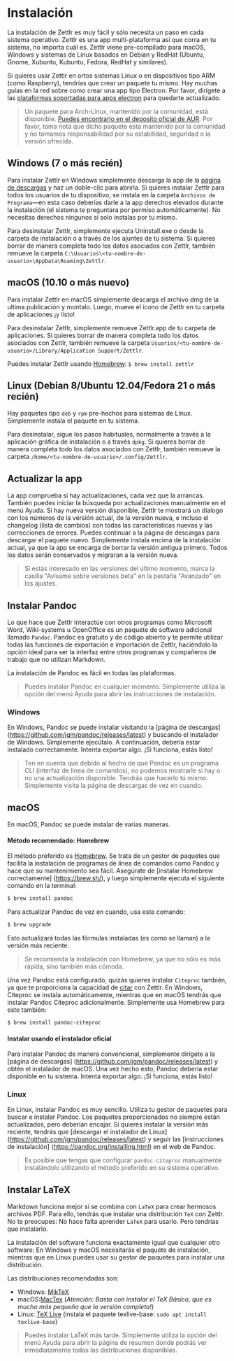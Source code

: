 # Instalación

La instalación de Zettlr es muy fácil y sólo necesita un paso en cada sistema operativo. Zettlr es una app multi-plataforma así que corra en tu sistema, no importa cuál es. Zettlr viene pre-compilado para macOS, Windows y sistemas de Linux basados en Debian y RedHat (Ubuntu, Gnome, Xubuntu, Kubuntu, Fedora, RedHat y similares).

Si quieres usar Zettlr en ortos sistemas Linux o en dispositivos tipo ARM (como Raspberry), tendrías que crear un paquete tu mismo. Hay muchas guías en la red sobre como crear una app tipo Electron. Por favor, dirígete a las [plataformas soportadas para apps electron](https://github.com/electron/electron/blob/master/docs/tutorial/support.md) para quedarte actualizado.

> Un paquete para Arch-Linux, mantenido por la comunidad, está disponible. [Puedes encontrarlo en el deposito oficial de AUR](https://aur.archlinux.org/packages/zettlr-bin/). Por favor, toma nota que dicho paquete esta mantenido por la comunidad y no tomamos responsabilidad por su estabilidad, seguridad o la versión ofrecida.

## Windows (7 o más recién)

Para instalar Zettlr en Windows simplemente descarga la app de la [página de descargas](https://www.zettlr.com/download) y haz un doble-clic para abrirla. Si quieres instalar Zettlr para todos los usuarios de tu dispositivo, se instala en la carpeta `Archivos de Programa`—en esta caso deberías darle a la app derechos elevados durante la instalación (el sistema te preguntara por permiso automáticamente). No necesitas derechos ningunos si solo instalas por tu mismo.

Para desinstalar Zettlr, simplemente ejecuta Uninstall.exe o desde la carpeta de instalación o a través de los ajuntes de tu sistema. Si quieres borrar de manera completa todo los datos asociados con Zettlr, también remueve la carpeta `C:\Usuarios\<tu-nombre-de-usuario>\AppData\Roaming\Zettlr`. 

## macOS (10.10 o más nuevo)

Para instalar Zettlr en macOS simplemente descarga el archivo dmg de la ultima publicación y montalo. Luego, mueve el icono de Zettlr en tu carpeta de aplicaciones ¡y listo!

Para desinstalar Zettlr, simplemente remueve Zettlr.app de tu carpeta de aplicaciones. Si quieres borrar de manera completa todo los datos asociados con Zettlr, también remueve la carpeta `Usuarios/<tu-nombre-de-usuario>/Library/Application Support/Zettlr`. 

Puedes instalar Zettlr usando  [Homebrew](https://formulae.brew.sh/cask/zettlr): `$ brew install zettlr`

## Linux (Debian 8/Ubuntu 12.04/Fedora 21 o más recién)

Hay paquetes tipo `deb` y `rpm` pre-hechos para sistemas de Linux. Simplemente instala el paquete en tu sistema.

Para desinstalar, sigue los pasos habituales, normalmente a través a la aplicación gráfica de instalación o a través `dpkg`. Si quieres borrar de manera completa todo los datos asociados con Zettlr, también remueve la carpeta `/home/<tu-nombre-de-usuario>/.config/Zettlr`. 

## Actualizar la app

La app comprueba si hay actualizaciones, cada vez que la arrancas. También puedes iniciar la búsqueda por actualizaciones manualmente en el menú Ayuda. Si hay nueva versión disponible, Zettlr te mostrará un dialogo con los números de la versión actual, de la versión nueva, e incluso el changelog (lista de cambios) con todas las características nuevas y las correcciones de errores. Puedes continuar a la página de descargas para descargar el paquete nuevo. Simplemente instala encima de la instalación actual, ya que la app se encarga de borrar la versión antigua primero. Todos los datos serán conservados y migraran a la versión nueva.

> Si estás interesado en las versiones del último momento, marca la casilla "Avísame sobre versiones beta" en la pestaña "Avanzado" en los ajustes.

## Instalar Pandoc

Lo que hace que Zettlr interactúe con otros programas como Microsoft Word, Wiki-systems u OpenOffice es un paquete de software adicional llamado `Pandoc`. Pandoc es gratuito y de código abierto y te permite utilizar todas las funciones de exportación e importación de Zettlr, haciéndolo la opción ideal para ser la interfaz entre otros programas y compañeros de trabajo que no utilizan Markdown.

La instalación de Pandoc es fácil en todas las plataformas.

> Puedes instalar Pandoc en cualquier momento. Simplemente utiliza la opción del menú Ayuda para abrir las instrucciones de instalación.

### Windows

En Windows, Pandoc se puede instalar visitando la [página de descargas] (https://github.com/jgm/pandoc/releases/latest) y buscando el instalador de Windows. Simplemente ejecútalo. A continuación, debería estar instalado correctamente. Intenta exportar algo. ¡Si funciona, estás listo!

> Ten en cuenta que debido al hecho de que Pandoc es un programa CLI (interfaz de línea de comandos), no podemos mostrarle si hay o no una actualización disponible. Tendrás que hacerlo tú mismo. Simplemente visita la página de descargas de vez en cuando.

## macOS

En macOS, Pandoc se puede instalar de varias maneras.

#### Método recomendado: Homebrew

El método preferido es [Homebrew](https://brew.sh/). Se trata de un gestor de paquetes que facilita la instalación de programas de línea de comandos como Pandoc y hace que su mantenimiento sea fácil. Asegúrate de [instalar Homebrew correctamente] (https://brew.sh/), y luego simplemente ejecuta el siguiente comando en la terminal:

```bash
$ brew install pandoc
```

Para actualizar Pandoc de vez en cuando, usa este comando:

```bash
$ brew upgrade
```

Esto actualizará todas las fórmulas instaladas (es como se llaman) a la versión más reciente.

> Se recomienda la instalación con Homebrew, ya que no sólo es más rápida, sino también más cómoda.

Una vez Pandoc está configurado, quizás quieres instalar `Citeproc` también, ya que te proporciona la capacidad de [citar](academic/citations.md) con Zettlr.
 En Windows, Citeproc se instala automáticamente, mientras que en macOS tendrás que instalar Pandoc Citeproc adicionalmente. Simplemente usa Homebrew para esto también:

```bash
$ brew install pandoc-citeproc
```

#### Instalar usando el instalador oficial

Para instalar Pandoc de manera convencional, simplemente dirígete a la [página de descargas] (https://github.com/jgm/pandoc/releases/latest) y obtén el instalador de macOS.
 Una vez hecho esto, Pandoc debería estar disponible en tu sistema. Intenta exportar algo. ¡Si funciona, estás listo!

### Linux

En Linux, instalar Pandoc es muy sencillo. Utiliza tu gestor de paquetes para buscar e instalar Pandoc. Los paquetes proporcionados no siempre están actualizados, pero deberían encajar. Si quieres instalar la versión más reciente, tendrás que [descargar el instalador de Linux] (https://github.com/jgm/pandoc/releases/latest) y seguir las [instrucciones de instalación] (https://pandoc.org/installing.html) en el web de Pandoc.

> Es posible que tengas que configurar `pandoc-citeproc` manualmente instalándolo utilizando el método preferido en su sistema operativo.

## Instalar LaTeX

Markdown funciona mejor si se combina con `LaTeX` para crear hermosos archivos PDF. Para ello, tendrás que instalar una distribución `TeX` con Zettlr. No te preocupes: No hace falta aprender `LaTeX` para usarlo. Pero tendrías que instalarlo.

La instalación del software funciona exactamente igual que cualquier otro software: En Windows y macOS necesitarás el paquete de instalación, mientras que en Linux puedes usar su gestor de paquetes para instalar una distribución.

Las distribuciones recomendadas son:

- Windows: [MikTeX](https://miktex.org/download)
- macOS:[MacTex](https://www.tug.org/mactex/morepackages.html) (_Atención: Basta con instalar el TeX Básico, que es mucho más pequeño que la versión completa!_)
- Linux: [TeX Live](https://www.tug.org/texlive/) (instala el paquete texlive-base: `sudo apt install texlive-base`)

> Puedes instalar LaTeX más tarde. Simplemente utiliza la opción del menú Ayuda para abrir la página de resumen donde podrás ver inmediatamente todas las distribuciones disponibles.
